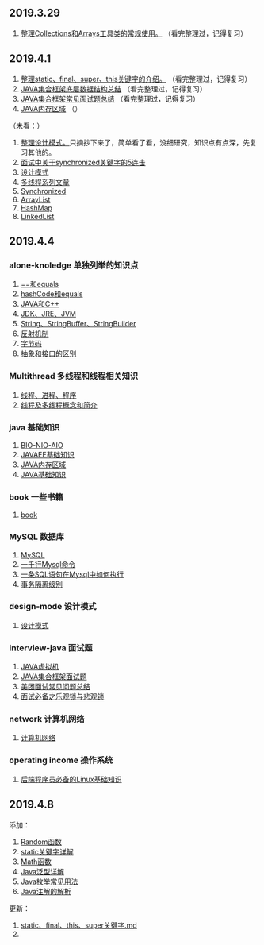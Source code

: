 ## 2019.3.29

1. [整理Collections和Arrays工具类的常规使用。](https://github.com/jiuban0513/JavaDatabank/blob/master/docs/java/tools/Collections%E5%92%8CArrays%E5%B7%A5%E5%85%B7%E7%B1%BB%E7%9A%84%E5%B8%B8%E7%94%A8%E6%96%B9%E6%B3%95.md)
（看完整理过，记得复习）

## 2019.4.1

1. [整理static、final、super、this关键字的介绍。](https://github.com/jiuban0513/JavaDatabank/blob/master/docs/java/tools/static%E3%80%81final%E3%80%81this%E3%80%81super.md)
（看完整理过，记得复习）
2. [JAVA集合框架底层数据结构总结](https://github.com/jiuban0513/JavaDatabank/blob/master/docs/java/JAVA%E9%9B%86%E5%90%88%E6%A1%86%E6%9E%B6%E5%BA%95%E5%B1%82%E6%95%B0%E6%8D%AE%E7%BB%93%E6%9E%84%E6%80%BB%E7%BB%93.md)
（看完整理过，记得复习）
3. [JAVA集合框架常见面试题总结](https://github.com/jiuban0513/JavaDatabank/blob/master/docs/interview-java/JAVA%E9%9B%86%E5%90%88%E6%A1%86%E6%9E%B6%E5%B8%B8%E8%A7%81%E9%9D%A2%E8%AF%95%E9%A2%98%E6%80%BB%E7%BB%93.md)
（看完整理过，记得复习）
4. [JAVA内存区域]()
（）

（未看：）
1. [整理设计模式。]()只摘抄下来了，简单看了看，没细研究，知识点有点深，先复习其他的。
2. [面试中关于synchronized关键字的5连击]()
3. [设计模式]()
4. [多线程系列文章]()
5. [Synchronized]()
6. [ArrayList]()
7. [HashMap]()
8. [LinkedList]()


## 2019.4.4

### alone-knoledge 单独列举的知识点
    
1. [==和equals](https://github.com/jiuban0513/JavaDatabank/blob/master/docs/java/alone-knowledge/%3D%3D%E5%92%8Cequals.md)
2. [hashCode和equals](https://github.com/jiuban0513/JavaDatabank/blob/master/docs/java/alone-knowledge/hashCode%E5%92%8Cequals.md)
3. [JAVA和C++](https://github.com/jiuban0513/JavaDatabank/blob/master/docs/java/alone-knowledge/JAVA%E5%92%8CC%2B%2B.md)
4. [JDK、JRE、JVM](https://github.com/jiuban0513/JavaDatabank/blob/master/docs/java/alone-knowledge/JDK%E3%80%81JRE%E3%80%81JVM.md)
5. [String、StringBuffer、StringBuilder](https://github.com/jiuban0513/JavaDatabank/blob/master/docs/java/alone-knowledge/String%E3%80%81StringBuffer%E3%80%81StringBuilder.md)
6. [反射机制](https://github.com/jiuban0513/JavaDatabank/blob/master/docs/java/alone-knowledge/%E5%8F%8D%E5%B0%84%E6%9C%BA%E5%88%B6.md)
7. [字节码](https://github.com/jiuban0513/JavaDatabank/blob/master/docs/java/alone-knowledge/%E5%AD%97%E8%8A%82%E7%A0%81.md)
8. [抽象和接口的区别](https://github.com/jiuban0513/JavaDatabank/blob/master/docs/java/alone-knowledge/%E6%8A%BD%E8%B1%A1%E5%92%8C%E6%8E%A5%E5%8F%A3%E7%9A%84%E5%8C%BA%E5%88%AB.md)

### Multithread 多线程和线程相关知识
1. [线程、进程、程序](https://github.com/jiuban0513/JavaDatabank/blob/master/docs/java/Multithread/%E7%BA%BF%E7%A8%8B%E3%80%81%E8%BF%9B%E7%A8%8B%E3%80%81%E7%A8%8B%E5%BA%8F.md)
2. [线程及多线程概念和简介](https://github.com/jiuban0513/JavaDatabank/blob/master/docs/java/Multithread/%E7%BA%BF%E7%A8%8B%E5%8F%8A%E5%A4%9A%E7%BA%BF%E7%A8%8B%E6%A6%82%E5%BF%B5%E5%92%8C%E7%AE%80%E4%BB%8B.md)

### java 基础知识
1. [BIO-NIO-AIO](https://github.com/jiuban0513/JavaDatabank/blob/master/docs/java/BIO-NIO-AIO.md)
2. [JAVAEE基础知识](https://github.com/jiuban0513/JavaDatabank/blob/master/docs/java/JAVAEE%E5%9F%BA%E7%A1%80%E7%9F%A5%E8%AF%86.md)
3. [JAVA内存区域](https://github.com/jiuban0513/JavaDatabank/blob/master/docs/java/JAVA%E5%86%85%E5%AD%98%E5%8C%BA%E5%9F%9F.md)
4. [JAVA基础知识](https://github.com/jiuban0513/JavaDatabank/blob/master/docs/java/JAVA%E5%9F%BA%E7%A1%80%E7%9F%A5%E8%AF%86.md)

### book 一些书籍
1. [book](https://github.com/jiuban0513/JavaDatabank/blob/master/docs/book/books.md)

### MySQL 数据库
1. [MySQL](https://github.com/jiuban0513/JavaDatabank/blob/master/docs/database/Mysql/MySQL.md)
2. [一千行Mysql命令](https://github.com/jiuban0513/JavaDatabank/blob/master/docs/database/Mysql/%E4%B8%80%E5%8D%83%E8%A1%8CMysql%E5%91%BD%E4%BB%A4.md)
3. [一条SQL语句在Mysql中如何执行](https://github.com/jiuban0513/JavaDatabank/blob/master/docs/database/Mysql/%E4%B8%80%E6%9D%A1SQL%E8%AF%AD%E5%8F%A5%E5%9C%A8Mysql%E4%B8%AD%E5%A6%82%E4%BD%95%E6%89%A7%E8%A1%8C.md)
4. [事务隔离级别](https://github.com/jiuban0513/JavaDatabank/blob/master/docs/database/Mysql/%E4%BA%8B%E5%8A%A1%E9%9A%94%E7%A6%BB%E7%BA%A7%E5%88%AB.md)

### design-mode 设计模式
1. [设计模式](https://github.com/jiuban0513/JavaDatabank/blob/master/docs/design-mode/%E8%AE%BE%E8%AE%A1%E6%A8%A1%E5%BC%8F.md)

### interview-java 面试题
1. [JAVA虚拟机](https://github.com/jiuban0513/JavaDatabank/blob/master/docs/interview-java/JAVA%E8%99%9A%E6%8B%9F%E6%9C%BA.md)
2. [JAVA集合框架面试题](https://github.com/jiuban0513/JavaDatabank/blob/master/docs/interview-java/JAVA%E9%9B%86%E5%90%88%E6%A1%86%E6%9E%B6%E9%9D%A2%E8%AF%95%E9%A2%98.md)
3. [美团面试常见问题总结](https://github.com/jiuban0513/JavaDatabank/blob/master/docs/interview-java/%E7%BE%8E%E5%9B%A2%E9%9D%A2%E8%AF%95%E5%B8%B8%E8%A7%81%E9%97%AE%E9%A2%98%E6%80%BB%E7%BB%93.md)
4. [面试必备之乐观锁与悲观锁](https://github.com/jiuban0513/JavaDatabank/blob/master/docs/interview-java/%E9%9D%A2%E8%AF%95%E5%BF%85%E5%A4%87%E4%B9%8B%E4%B9%90%E8%A7%82%E9%94%81%E4%B8%8E%E6%82%B2%E8%A7%82%E9%94%81.md)

### network 计算机网络
1. [计算机网络](https://github.com/jiuban0513/JavaDatabank/blob/master/docs/network/%E8%AE%A1%E7%AE%97%E6%9C%BA%E7%BD%91%E7%BB%9C.md)

### operating income 操作系统
1. [后端程序员必备的Linux基础知识](https://github.com/jiuban0513/JavaDatabank/blob/master/docs/operating%20income/%E5%90%8E%E7%AB%AF%E7%A8%8B%E5%BA%8F%E5%91%98%E5%BF%85%E5%A4%87%E7%9A%84Linux%E5%9F%BA%E7%A1%80%E7%9F%A5%E8%AF%86.md)

## 2019.4.8
添加：
1. [Random函数]()
2. [static关键字详解]()
3. [Math函数]()
4. [Java泛型详解]()
5. [Java枚举常见用法]()
6. [Java注解的解析]()

更新：
1. [static、final、this、super关键字.md]()
2. []()
